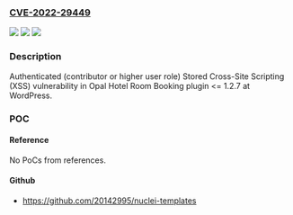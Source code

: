 ### [CVE-2022-29449](https://cve.mitre.org/cgi-bin/cvename.cgi?name=CVE-2022-29449)
![](https://img.shields.io/static/v1?label=Product&message=Opal%20Hotel%20Room%20Booking%20(WordPress%20plugin)&color=blue)
![](https://img.shields.io/static/v1?label=Version&message=%3C%3D%201.2.7%3C%3D%201.2.7%20&color=brighgreen)
![](https://img.shields.io/static/v1?label=Vulnerability&message=CWE-79%20Cross-site%20Scripting%20(XSS)&color=brighgreen)

### Description

Authenticated (contributor or higher user role) Stored Cross-Site Scripting (XSS) vulnerability in Opal Hotel Room Booking plugin <= 1.2.7 at WordPress.

### POC

#### Reference
No PoCs from references.

#### Github
- https://github.com/20142995/nuclei-templates

